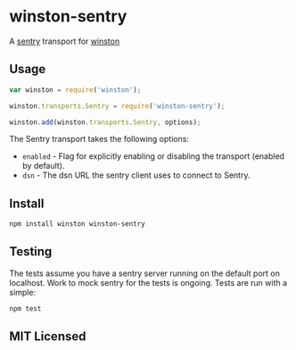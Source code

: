 # winston-sentry

A [sentry]() transport for [winston]()

## Usage

```js
var winston = require('winston');

winston.transports.Sentry = require('winston-sentry');

winston.add(winston.transports.Sentry, options);
```

The Sentry transport takes the following options:

* `enabled` - Flag for explicitly enabling or disabling the transport (enabled by default).
* `dsn` - The dsn URL the sentry client uses to connect to Sentry.

## Install

```sh
npm install winston winston-sentry
```

## Testing

The tests assume you have a sentry server running on the default port on localhost. Work to mock sentry for the tests is ongoing. Tests are run with a simple:

```sh
npm test
```

## MIT Licensed

